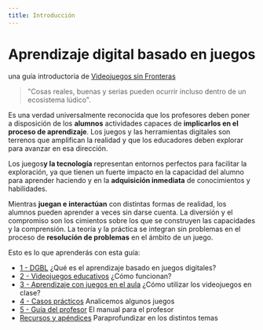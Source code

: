 ```yaml
---
title: Introducción
---
```


# Aprendizaje digital basado en juegos

una guía introductoria de [Videojuegos sin Fronteras](https://vgwb.org)

> "Cosas reales, buenas y serias pueden ocurrir incluso dentro de un ecosistema lúdico".

Es una verdad universalmente reconocida que los profesores deben poner a disposición de los **alumnos** actividades capaces de **implicarlos en el proceso de aprendizaje**. Los juegos y las herramientas digitales son terrenos que amplifican la realidad y que los educadores deben explorar para avanzar en esa dirección.

Los juegos**y la tecnología** representan entornos perfectos para facilitar la exploración, ya que tienen un fuerte impacto en la capacidad del alumno para aprender haciendo y en la **adquisición inmediata** de conocimientos y habilidades.

Mientras **juegan e interactúan** con distintas formas de realidad, los alumnos pueden aprender a veces sin darse cuenta. La diversión y el compromiso son los cimientos sobre los que se construyen las capacidades y la comprensión. La teoría y la práctica se integran sin problemas en el proceso de **resolución de problemas** en el ámbito de un juego.

Esto es lo que aprenderás con esta guía:

- [1 - DGBL](10_dgbl.md) ¿Qué es el aprendizaje basado en juegos digitales?
- [2 - Videojuegos educativos](20_educational_videogames.md) ¿Cómo funcionan?
- [3 - Aprendizaje con juegos en el aula](30_learning.md) ¿Cómo utilizar los videojuegos en clase?
- [4 - Casos prácticos](40_case_studies.md) Analicemos algunos juegos
- [5 - Guía del profesor](50_teacher_guide.md) El manual para el profesor
- [Recursos y apéndices](90_resources.md) Paraprofundizar en los distintos temas
